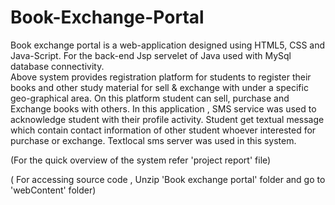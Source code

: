 # Book-Exchange-Portal
Book exchange portal is a web-application designed using HTML5, CSS and Java-Script. For the back-end Jsp servelet of Java used with MySql database connectivity.  
Above system provides registration platform for students to register their books and other study material for sell & exchange with under a specific geo-graphical area.
On this platform student can sell, purchase and Exchange books with others. 
   In this application , SMS service was used to acknowledge student with their profile activity. Student get textual message which contain contact information of other student whoever interested for purchase or exchange. Textlocal sms server was used in this system.    
   
(For the quick overview of the system refer 'project report' file)
   
( For accessing source code , Unzip 'Book exchange portal' folder and go to 'webContent' folder)
